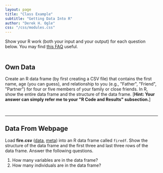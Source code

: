 ```yaml
---
layout: page
title: "Class Example"
subtitle: "Getting Data Into R"
author: "Derek H. Ogle"
css: "/css/modules.css"
---
```



<div class="alert alert-info">
Show your R work (both your input and your output) for each question below. You may find
<a href="http://derekogle.com/NCMTH107/resources/FAQs/AssignmentNotebook" target="_blank">this FAQ</a> useful.
</div>

<br>


## Own Data
Create an R data frame (by first creating a CSV file) that contains the first name, age (you can guess), and relationship to you (e.g., "Father", "Friend", "Partner") for four or five members of your family or close friends. In R, show the entire data frame and the structure of the data frame. [**Hint: Your answer can simply refer me to your "R Code and Results" subsection.**]

&nbsp;

----

## Data From Webpage
Load **fire.csv** ([data](https://raw.githubusercontent.com/droglenc/NCData/master/Fire.csv), [meta](https://raw.githubusercontent.com/droglenc/NCData/master/Fire_meta.txt)) into an R data frame called `firedf`. Show the structure of the data frame and the first three and last three rows of the data frame. Answer the following questions.

1. How many variables are in the data frame?
1. How many individuals are in the data frame?
